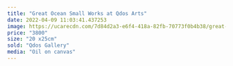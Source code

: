 ```yaml
---
title: "Great Ocean Small Works at Qdos Arts"
date: 2022-04-09 11:03:41.437253
image: https://ucarecdn.com/7d84d2a3-e6f4-418a-82fb-70773f0b4b38/great-ocean-small-works-at-qdos-arts.jpg
price: "3800"
size: "20 x25cm"
sold: "Qdos Gallery"
media: "Oil on canvas"
---
```


